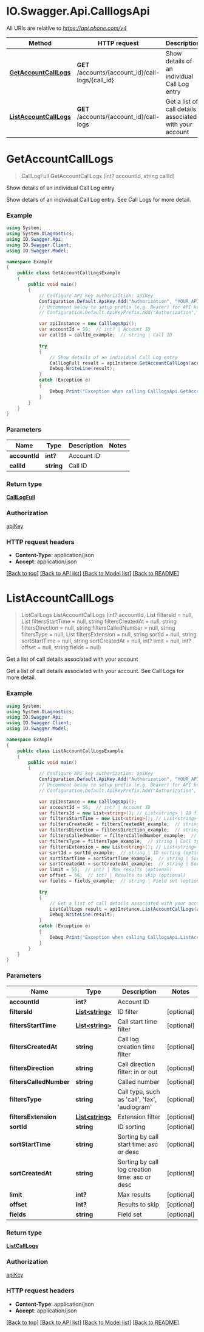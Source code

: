 # IO.Swagger.Api.CalllogsApi

All URIs are relative to *https://api.phone.com/v4*

Method | HTTP request | Description
------------- | ------------- | -------------
[**GetAccountCallLogs**](CalllogsApi.md#getaccountcalllogs) | **GET** /accounts/{account_id}/call-logs/{call_id} | Show details of an individual Call Log entry
[**ListAccountCallLogs**](CalllogsApi.md#listaccountcalllogs) | **GET** /accounts/{account_id}/call-logs | Get a list of call details associated with your account


<a name="getaccountcalllogs"></a>
# **GetAccountCallLogs**
> CallLogFull GetAccountCallLogs (int? accountId, string callId)

Show details of an individual Call Log entry

Show details of an individual Call Log entry. See Call Logs for more detail.

### Example
```csharp
using System;
using System.Diagnostics;
using IO.Swagger.Api;
using IO.Swagger.Client;
using IO.Swagger.Model;

namespace Example
{
    public class GetAccountCallLogsExample
    {
        public void main()
        {
            // Configure API key authorization: apiKey
            Configuration.Default.ApiKey.Add("Authorization", "YOUR_API_KEY");
            // Uncomment below to setup prefix (e.g. Bearer) for API key, if needed
            // Configuration.Default.ApiKeyPrefix.Add("Authorization", "Bearer");

            var apiInstance = new CalllogsApi();
            var accountId = 56;  // int? | Account ID
            var callId = callId_example;  // string | Call ID

            try
            {
                // Show details of an individual Call Log entry
                CallLogFull result = apiInstance.GetAccountCallLogs(accountId, callId);
                Debug.WriteLine(result);
            }
            catch (Exception e)
            {
                Debug.Print("Exception when calling CalllogsApi.GetAccountCallLogs: " + e.Message );
            }
        }
    }
}
```

### Parameters

Name | Type | Description  | Notes
------------- | ------------- | ------------- | -------------
 **accountId** | **int?**| Account ID | 
 **callId** | **string**| Call ID | 

### Return type

[**CallLogFull**](CallLogFull.md)

### Authorization

[apiKey](../README.md#apiKey)

### HTTP request headers

 - **Content-Type**: application/json
 - **Accept**: application/json

[[Back to top]](#) [[Back to API list]](../README.md#documentation-for-api-endpoints) [[Back to Model list]](../README.md#documentation-for-models) [[Back to README]](../README.md)

<a name="listaccountcalllogs"></a>
# **ListAccountCallLogs**
> ListCallLogs ListAccountCallLogs (int? accountId, List<string> filtersId = null, List<string> filtersStartTime = null, string filtersCreatedAt = null, string filtersDirection = null, string filtersCalledNumber = null, string filtersType = null, List<string> filtersExtension = null, string sortId = null, string sortStartTime = null, string sortCreatedAt = null, int? limit = null, int? offset = null, string fields = null)

Get a list of call details associated with your account

Get a list of call details associated with your account. See Call Logs for more detail.

### Example
```csharp
using System;
using System.Diagnostics;
using IO.Swagger.Api;
using IO.Swagger.Client;
using IO.Swagger.Model;

namespace Example
{
    public class ListAccountCallLogsExample
    {
        public void main()
        {
            // Configure API key authorization: apiKey
            Configuration.Default.ApiKey.Add("Authorization", "YOUR_API_KEY");
            // Uncomment below to setup prefix (e.g. Bearer) for API key, if needed
            // Configuration.Default.ApiKeyPrefix.Add("Authorization", "Bearer");

            var apiInstance = new CalllogsApi();
            var accountId = 56;  // int? | Account ID
            var filtersId = new List<string>(); // List<string> | ID filter (optional) 
            var filtersStartTime = new List<string>(); // List<string> | Call start time filter (optional) 
            var filtersCreatedAt = filtersCreatedAt_example;  // string | Call log creation time filter (optional) 
            var filtersDirection = filtersDirection_example;  // string | Call direction filter: in or out (optional) 
            var filtersCalledNumber = filtersCalledNumber_example;  // string | Called number (optional) 
            var filtersType = filtersType_example;  // string | Call type, such as 'call', 'fax', 'audiogram' (optional) 
            var filtersExtension = new List<string>(); // List<string> | Extension filter (optional) 
            var sortId = sortId_example;  // string | ID sorting (optional) 
            var sortStartTime = sortStartTime_example;  // string | Sorting by call start time: asc or desc (optional) 
            var sortCreatedAt = sortCreatedAt_example;  // string | Sorting by call log creation time: asc or desc (optional) 
            var limit = 56;  // int? | Max results (optional) 
            var offset = 56;  // int? | Results to skip (optional) 
            var fields = fields_example;  // string | Field set (optional) 

            try
            {
                // Get a list of call details associated with your account
                ListCallLogs result = apiInstance.ListAccountCallLogs(accountId, filtersId, filtersStartTime, filtersCreatedAt, filtersDirection, filtersCalledNumber, filtersType, filtersExtension, sortId, sortStartTime, sortCreatedAt, limit, offset, fields);
                Debug.WriteLine(result);
            }
            catch (Exception e)
            {
                Debug.Print("Exception when calling CalllogsApi.ListAccountCallLogs: " + e.Message );
            }
        }
    }
}
```

### Parameters

Name | Type | Description  | Notes
------------- | ------------- | ------------- | -------------
 **accountId** | **int?**| Account ID | 
 **filtersId** | [**List&lt;string&gt;**](string.md)| ID filter | [optional] 
 **filtersStartTime** | [**List&lt;string&gt;**](string.md)| Call start time filter | [optional] 
 **filtersCreatedAt** | **string**| Call log creation time filter | [optional] 
 **filtersDirection** | **string**| Call direction filter: in or out | [optional] 
 **filtersCalledNumber** | **string**| Called number | [optional] 
 **filtersType** | **string**| Call type, such as &#39;call&#39;, &#39;fax&#39;, &#39;audiogram&#39; | [optional] 
 **filtersExtension** | [**List&lt;string&gt;**](string.md)| Extension filter | [optional] 
 **sortId** | **string**| ID sorting | [optional] 
 **sortStartTime** | **string**| Sorting by call start time: asc or desc | [optional] 
 **sortCreatedAt** | **string**| Sorting by call log creation time: asc or desc | [optional] 
 **limit** | **int?**| Max results | [optional] 
 **offset** | **int?**| Results to skip | [optional] 
 **fields** | **string**| Field set | [optional] 

### Return type

[**ListCallLogs**](ListCallLogs.md)

### Authorization

[apiKey](../README.md#apiKey)

### HTTP request headers

 - **Content-Type**: application/json
 - **Accept**: application/json

[[Back to top]](#) [[Back to API list]](../README.md#documentation-for-api-endpoints) [[Back to Model list]](../README.md#documentation-for-models) [[Back to README]](../README.md)


